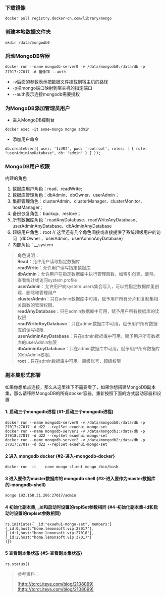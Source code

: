 ### 下载镜像

```
docker pull registry.docker-cn.com/library/mongo
```

### 创建本地数据文件夹

```
mkdir /data/mongodb0
```

### 启动MongoDB容器

```
docker run --name mongodb-server0 -v /data/mongodb0:/data/db -p 27017:27017 -d 镜像ID --auth
```

* -v后面的参数表示把数据文件挂载到宿主机的路径
* -p把mongo端口映射到宿主机的指定端口
* --auth表示连接mongodb需要授权

### 为MongoDB添加管理员用户

* 进入MongoDB控制台

```
docker exec -it some-mongo mongo admin
```

* 添加用户命令

```
db.createUser({ user: '1iURI', pwd: 'rootroot', roles: [ { role: "userAdminAnyDatabase", db: "admin" } ] });
```

### MongoDB用户权限

内建的角色

1. 数据库用户角色：read、readWrite;
2. 数据库管理角色：dbAdmin、dbOwner、userAdmin；
3. 集群管理角色：clusterAdmin、clusterManager、clusterMonitor、hostManager；
4. 备份恢复角色：backup、restore；
5. 所有数据库角色：readAnyDatabase、readWriteAnyDatabase、userAdminAnyDatabase、dbAdminAnyDatabase
6. 超级用户角色：root // 这里还有几个角色间接或直接提供了系统超级用户的访问（dbOwner 、userAdmin、userAdminAnyDatabase）
7. 内部角色：\_\_system

> 角色说明：  
> **Read**：允许用户读取指定数据库  
> **readWrite**：允许用户读写指定数据库  
> **dbAdmin**：允许用户在指定数据库中执行管理函数，如索引创建、删除，查看统计或访问system.profile  
> **userAdmin**：允许用户向system.users集合写入，可以找指定数据库里创建、删除和管理用户  
> **clusterAdmin**：只在admin数据库中可用，赋予用户所有分片和复制集相关函数的管理权限。  
> **readAnyDatabase**：只在admin数据库中可用，赋予用户所有数据库的读权限  
> **readWriteAnyDatabase**：只在admin数据库中可用，赋予用户所有数据库的读写权限  
> **userAdminAnyDatabase**：只在admin数据库中可用，赋予用户所有数据库的userAdmin权限  
> **dbAdminAnyDatabase**：只在admin数据库中可用，赋予用户所有数据库的dbAdmin权限。  
> **root**：只在admin数据库中可用。超级账号，超级权限

### 副本集形式部署

如果你想单点连接，那么从这里往下不需要看了，如果你想搭建MongoDB副本集，那么请移除MongoDB的所有docker容器，重新按照下面的方式启动容器和设置

#### 1. 启动三个mongodb进程 {#1-启动三个mongodb进程}

```
docker run --name mongodb-server0 -v /data/mongodb0:/data/db -p 27017:27017 -d d22 --replSet exuehui-mongo-set
docker run --name mongodb-server1 -v /data/mongodb1:/data/db -p 27018:27017 -d d22 --replSet exuehui-mongo-set
docker run --name mongodb-server2 -v /data/mongodb2:/data/db -p 37017:27017 -d d22 --replSet exuehui-mongo-set
```

#### 2 进入 mongodb docker {#2-进入-mongodb-docker}

```
docker run -it  --name mongo-client mongo /bin/bash
```

#### 3 进入要作为master数据库的 mongodb shell {#3-进入要作为master数据库的-mongodb-shell}

```
mongo 192.168.31.206:27017/admin
```

#### 4 初始化副本集, \_id和启动时设置的replSet参数相同 {#4-初始化副本集-id和启动时设置的replset参数相同}

```
rs.initiate({ _id:"exuehui-mongo-set", members:[
{_id:0,host:"home.lemonsoft.vip:27017"}, {_id:1,host:"home.lemonsoft.vip:27018"}, {_id:2,host:"home.lemonsoft.vip:37017"}
]})
```

#### 5 查看副本集状态 {#5-查看副本集状态}

```
rs.status()
```

> 参考资料：
>
> [http://tcrct.iteye.com/blog/2108099](http://tcrct.iteye.com/blog/2108099)




